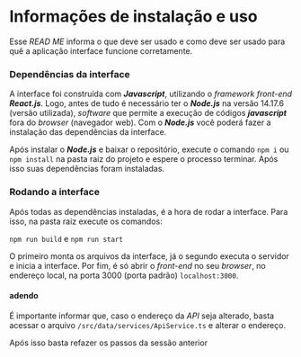 # Informações de instalação e uso
Esse *READ ME* informa o que deve ser usado e como deve ser usado para quê a aplicação interface funcione corretamente.

### Dependências da interface

A interface foi construída com ***Javascript***, utilizando o *framework* *front-end* ***React.js***. Logo, antes de tudo é necessário ter o ***Node.js*** na versão 14.17.6 (versão utilizada), *software* que permite a execução de códigos ***javascript*** fora do *browser* (navegador web). Com o ***Node.js*** você poderá fazer a instalação das dependências da interface.

Após instalar o  ***Node.js*** e baixar o repositório, execute o comando ``npm i`` ou ``npm install`` na pasta raiz do projeto e espere o processo terminar. Após isso suas dependências foram instaladas.

### Rodando a interface

Após todas as dependências instaladas, é a hora de rodar a interface. Para isso, na pasta raiz execute os comandos: 

``npm run build`` e ``npm run start``

O primeiro monta os arquivos da interface, já o segundo executa o servidor e inicia a interface. Por fim, é só abrir o *front-end* no seu *browser*, no endereço local, na porta 3000 (porta padrão) ``localhost:3000``.

#### adendo

É importante informar que, caso o endereço da *API* seja alterado, basta acessar o arquivo ``/src/data/services/ApiService.ts`` e alterar o endereço.

 Após isso basta refazer os passos da sessão anterior
